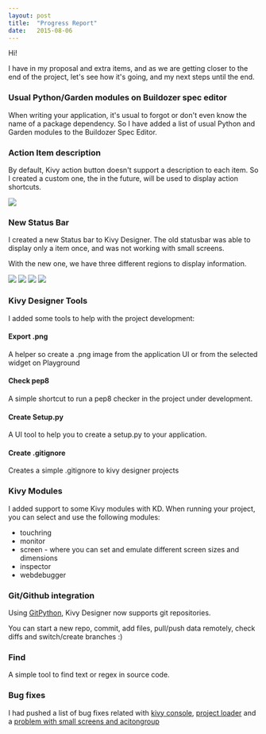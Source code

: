 ```yaml
---
layout: post
title:  "Progress Report"
date:   2015-08-06
---
```



Hi!

I have in my proposal and extra items, and as we are getting closer to the end of the project, let's see how it's going, and my next steps until the end.

### Usual Python/Garden modules on Buildozer spec editor

When writing your application, it's usual to forgot or don't even know the name of a package dependency. So I have added a list of usual Python and Garden modules to the Buildozer Spec Editor.

### Action Item description

By default, Kivy action button doesn't support a description to each item. So I created a custom one, the in the future, will be used to display action shortcuts.

![](https://cloud.githubusercontent.com/assets/4960137/8922073/9df4bc22-34b4-11e5-83d4-3bdd0153801c.png)
 
### New Status Bar

I created a new Status bar to Kivy Designer. The old statusbar was able to display only a item once, and was not working with small screens. 

With the new one, we have three different regions to display information.

![](https://cloud.githubusercontent.com/assets/4960137/8887424/c6b8f966-3257-11e5-89fa-4127e3eb5d56.png)
![](https://cloud.githubusercontent.com/assets/4960137/8887423/c6b6f2e2-3257-11e5-9763-553a0090712e.png)
![](https://cloud.githubusercontent.com/assets/4960137/8887425/c6b94c72-3257-11e5-8b19-d903c005cddd.png)
![](https://cloud.githubusercontent.com/assets/4960137/8887426/c6b9d7e6-3257-11e5-982b-4351edfcb4bf.png)

### Kivy Designer Tools

I added some tools to help with the project development:

#### Export .png
A helper so create a .png image from the application UI or from the selected widget on Playground

#### Check pep8
A simple shortcut to run a pep8 checker in the project under development.

#### Create Setup.py
A UI tool to help you to create a setup.py to your application.

#### Create .gitignore
Creates a simple .gitignore to kivy designer projects

### Kivy Modules

I added support to some Kivy modules with KD. When running your project, you can select and use the following modules:

* touchring
* monitor
* screen - where you can set and emulate different screen sizes and dimensions
* inspector
* webdebugger

### Git/Github integration

Using [GitPython](http://gitpython.readthedocs.org/en/stable/), Kivy Designer now supports git repositories.

You can start a new repo, commit, add files, pull/push data remotely, check diffs and switch/create branches :)

### Find

A simple tool to find text or regex in source code.


### Bug fixes

I had pushed a list of bug fixes related with [kivy console](https://github.com/kivy/kivy-designer/pull/102), [project loader](https://github.com/kivy/kivy-designer/pull/101) and a [problem with small screens and acitongroup](https://github.com/kivy/kivy-designer/pull/100)